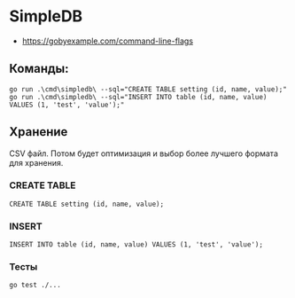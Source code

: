 # SimpleDB
- https://gobyexample.com/command-line-flags

## Команды:
```
go run .\cmd\simpledb\ --sql="CREATE TABLE setting (id, name, value);"
go run .\cmd\simpledb\ --sql="INSERT INTO table (id, name, value) VALUES (1, 'test', 'value');"
```

## Хранение
CSV файл. Потом будет оптимизация и выбор более лучшего формата для хранения.

### CREATE TABLE
```
CREATE TABLE setting (id, name, value);
```

### INSERT
```
INSERT INTO table (id, name, value) VALUES (1, 'test', 'value');
```

### Тесты
```
go test ./...
```